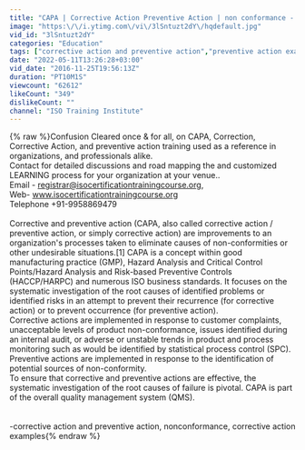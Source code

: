 ```yaml
---
title: "CAPA | Corrective Action Preventive Action | non conformance - corrective and preventive action"
image: "https:\/\/i.ytimg.com\/vi\/3lSntuzt2dY\/hqdefault.jpg"
vid_id: "3lSntuzt2dY"
categories: "Education"
tags: ["corrective action and preventive action","preventive action examples","corrective action"]
date: "2022-05-11T13:26:28+03:00"
vid_date: "2016-11-25T19:56:13Z"
duration: "PT10M1S"
viewcount: "62612"
likeCount: "349"
dislikeCount: ""
channel: "ISO Training Institute"
---
```

{% raw %}Confusion  Cleared once &amp; for all, on CAPA, Correction, Corrective Action, and preventive action training used as a reference in organizations, and professionals alike. <br />Contact for detailed discussions and road mapping the and customized LEARNING process for your organization at your venue..<br />Email - registrar@isocertificationtrainingcourse.org, <br />Web-   www.isocertificationtrainingcourse.org  <br />Telephone  +91-9958869479<br /><br />Corrective and preventive action (CAPA, also called corrective action / preventive action, or simply corrective action) are improvements to an organization's processes taken to eliminate causes of non-conformities or other undesirable situations.[1] CAPA is a concept within good manufacturing practice (GMP), Hazard Analysis and Critical Control Points/Hazard Analysis and Risk-based Preventive Controls (HACCP/HARPC) and numerous ISO business standards. It focuses on the systematic investigation of the root causes of identified problems or identified risks in an attempt to prevent their recurrence (for corrective action) or to prevent occurrence (for preventive action).<br />Corrective actions are implemented in response to customer complaints, unacceptable levels of product non-conformance, issues identified during an internal audit, or adverse or unstable trends in product and process monitoring such as would be identified by statistical process control (SPC). Preventive actions are implemented in response to the identification of potential sources of non-conformity.<br />To ensure that corrective and preventive actions are effective, the systematic investigation of the root causes of failure is pivotal. CAPA is part of the overall quality management system (QMS). <br /><br /><br />-corrective action and preventive action, nonconformance, corrective action examples{% endraw %}
